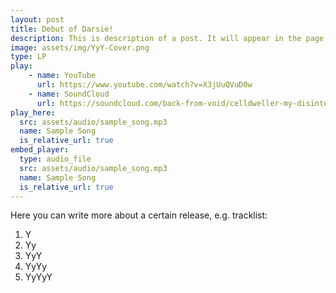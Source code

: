 ```yaml
---
layout: post
title: Debut of Darsie!
description: This is description of a post. It will appear in the page of it's category with the description or excerpt shown. Clicking each of them will redirect to the page of the post, the same with clicking "Read More"
image: assets/img/YyY-Cover.png
type: LP
play:
    - name: YouTube
      url: https://www.youtube.com/watch?v=X3jUuQVuD0w
    - name: SoundCloud
      url: https://soundcloud.com/back-from-void/celldweller-my-disintegration-bfv-remix
play_here:
  src: assets/audio/sample_song.mp3
  name: Sample Song
  is_relative_url: true
embed_player:
  type: audio_file
  src: assets/audio/sample_song.mp3
  name: Sample Song
  is_relative_url: true
---
```

Here you can write more about a certain release, e.g. tracklist:
1. Y
1. Yy
1. YyY
1. YyYy
1. YyYyY